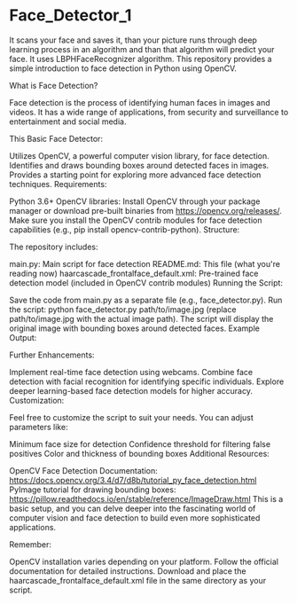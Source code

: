 # Face_Detector_1
It scans your face and saves it, than your picture runs through deep learning process in an algorithm and than that algorithm will predict your face.
It uses LBPHFaceRecognizer algorithm.
This repository provides a simple introduction to face detection in Python using OpenCV.

What is Face Detection?

Face detection is the process of identifying human faces in images and videos. It has a wide range of applications, from security and surveillance to entertainment and social media.

This Basic Face Detector:

Utilizes OpenCV, a powerful computer vision library, for face detection.
Identifies and draws bounding boxes around detected faces in images.
Provides a starting point for exploring more advanced face detection techniques.
Requirements:

Python 3.6+
OpenCV libraries:
Install OpenCV through your package manager or download pre-built binaries from https://opencv.org/releases/.
Make sure you install the OpenCV contrib modules for face detection capabilities (e.g., pip install opencv-contrib-python).
Structure:

The repository includes:

main.py: Main script for face detection
README.md: This file (what you're reading now)
haarcascade_frontalface_default.xml: Pre-trained face detection model (included in OpenCV contrib modules)
Running the Script:

Save the code from main.py as a separate file (e.g., face_detector.py).
Run the script: python face_detector.py path/to/image.jpg (replace path/to/image.jpg with the actual image path).
The script will display the original image with bounding boxes around detected faces.
Example Output:

Further Enhancements:

Implement real-time face detection using webcams.
Combine face detection with facial recognition for identifying specific individuals.
Explore deeper learning-based face detection models for higher accuracy.
Customization:

Feel free to customize the script to suit your needs. You can adjust parameters like:

Minimum face size for detection
Confidence threshold for filtering false positives
Color and thickness of bounding boxes
Additional Resources:

OpenCV Face Detection Documentation: https://docs.opencv.org/3.4/d7/d8b/tutorial_py_face_detection.html
PyImage tutorial for drawing bounding boxes: https://pillow.readthedocs.io/en/stable/reference/ImageDraw.html
This is a basic setup, and you can delve deeper into the fascinating world of computer vision and face detection to build even more sophisticated applications.

Remember:

OpenCV installation varies depending on your platform. Follow the official documentation for detailed instructions.
Download and place the haarcascade_frontalface_default.xml file in the same directory as your script.
